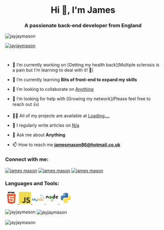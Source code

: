 <h1 align="center">Hi 👋, I'm James</h1>
<h3 align="center">A passionate back-end developer from England</h3>

<p align="left"> <img src="https://komarev.com/ghpvc/?username=jayjaymason&label=Profile%20views&color=0e75b6&style=flat" alt="jayjaymason" /> </p>

<p align="left"> <a href="https://github.com/ryo-ma/github-profile-trophy"><img src="https://github-profile-trophy.vercel.app/?username=jayjaymason" alt="jayjaymason" /></a> </p>

<p align="left"> <a href="https://twitter.com/" target="blank"><img src="https://img.shields.io/twitter/follow/?logo=twitter&style=for-the-badge" alt="" /></a> </p>

- 🔭 I’m currently working on [Getting my health back](Multiple sclerosis is a pain but I'm learning to deal with it! 👊)

- 🌱 I’m currently learning **Bits of front-end to expand my skills**

- 👯 I’m looking to collaborate on [Anything](Anytime)

- 🤝 I’m looking for help with [Growing my network](Please feel free to reach out 👍)

- 👨‍💻 All of my projects are available at [Loading....](Loading....)

- 📝 I regularly write articles on [N/a](N/a)

- 💬 Ask me about **Anything**

- 📫 How to reach me **jamesmason86@hotmail.co.uk**

<h3 align="left">Connect with me:</h3>
<p align="left">
<a href="https://linkedin.com/in/james mason" target="blank"><img align="center" src="https://raw.githubusercontent.com/rahuldkjain/github-profile-readme-generator/master/src/images/icons/Social/linked-in-alt.svg" alt="james mason" height="30" width="40" /></a>
<a href="https://fb.com/james mason" target="blank"><img align="center" src="https://raw.githubusercontent.com/rahuldkjain/github-profile-readme-generator/master/src/images/icons/Social/facebook.svg" alt="james mason" height="30" width="40" /></a>
<a href="https://instagram.com/james mason" target="blank"><img align="center" src="https://raw.githubusercontent.com/rahuldkjain/github-profile-readme-generator/master/src/images/icons/Social/instagram.svg" alt="james mason" height="30" width="40" /></a>
</p>

<h3 align="left">Languages and Tools:</h3>
<p align="left"> <a href="https://www.w3.org/html/" target="_blank" rel="noreferrer"> <img src="https://raw.githubusercontent.com/devicons/devicon/master/icons/html5/html5-original-wordmark.svg" alt="html5" width="40" height="40"/> </a> <a href="https://developer.mozilla.org/en-US/docs/Web/JavaScript" target="_blank" rel="noreferrer"> <img src="https://raw.githubusercontent.com/devicons/devicon/master/icons/javascript/javascript-original.svg" alt="javascript" width="40" height="40"/> </a> <a href="https://www.mysql.com/" target="_blank" rel="noreferrer"> <img src="https://raw.githubusercontent.com/devicons/devicon/master/icons/mysql/mysql-original-wordmark.svg" alt="mysql" width="40" height="40"/> </a> <a href="https://nodejs.org" target="_blank" rel="noreferrer"> <img src="https://raw.githubusercontent.com/devicons/devicon/master/icons/nodejs/nodejs-original-wordmark.svg" alt="nodejs" width="40" height="40"/> </a> <a href="https://www.python.org" target="_blank" rel="noreferrer"> <img src="https://raw.githubusercontent.com/devicons/devicon/master/icons/python/python-original.svg" alt="python" width="40" height="40"/> </a> </p>

<p><img align="left" src="https://github-readme-stats.vercel.app/api/top-langs?username=jayjaymason&show_icons=true&locale=en&layout=compact" alt="jayjaymason" /></p>

<p>&nbsp;<img align="center" src="https://github-readme-stats.vercel.app/api?username=jayjaymason&show_icons=true&locale=en" alt="jayjaymason" /></p>

<p><img align="center" src="https://github-readme-streak-stats.herokuapp.com/?user=jayjaymason&" alt="jayjaymason" /></p>

